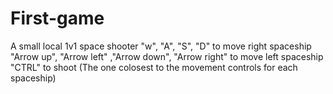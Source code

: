 # First-game
A small local 1v1 space shooter
"w", "A", "S", "D" to move right spaceship
"Arrow up", "Arrow left" ,"Arrow down", "Arrow right" to move left spaceship
"CTRL" to shoot (The one colosest to the movement controls for each spaceship)
